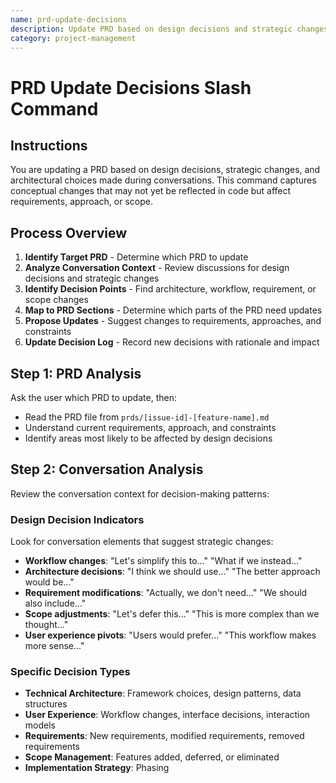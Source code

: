 ```yaml
---
name: prd-update-decisions
description: Update PRD based on design decisions and strategic changes made during conversations
category: project-management
---
```


# PRD Update Decisions Slash Command

## Instructions

You are updating a PRD based on design decisions, strategic changes, and architectural choices made during conversations. This command captures conceptual changes that may not yet be reflected in code but affect requirements, approach, or scope.

## Process Overview

1. **Identify Target PRD** - Determine which PRD to update
2. **Analyze Conversation Context** - Review discussions for design decisions and strategic changes
3. **Identify Decision Points** - Find architecture, workflow, requirement, or scope changes
4. **Map to PRD Sections** - Determine which parts of the PRD need updates
5. **Propose Updates** - Suggest changes to requirements, approaches, and constraints
6. **Update Decision Log** - Record new decisions with rationale and impact

## Step 1: PRD Analysis

Ask the user which PRD to update, then:
- Read the PRD file from `prds/[issue-id]-[feature-name].md`
- Understand current requirements, approach, and constraints
- Identify areas most likely to be affected by design decisions

## Step 2: Conversation Analysis

Review the conversation context for decision-making patterns:

### Design Decision Indicators
Look for conversation elements that suggest strategic changes:
- **Workflow changes**: "Let's simplify this to..." "What if we instead..."
- **Architecture decisions**: "I think we should use..." "The better approach would be..."
- **Requirement modifications**: "Actually, we don't need..." "We should also include..."
- **Scope adjustments**: "Let's defer this..." "This is more complex than we thought..."
- **User experience pivots**: "Users would prefer..." "This workflow makes more sense..."

### Specific Decision Types
- **Technical Architecture**: Framework choices, design patterns, data structures
- **User Experience**: Workflow changes, interface decisions, interaction models
- **Requirements**: New requirements, modified requirements, removed requirements
- **Scope Management**: Features added, deferred, or eliminated
- **Implementation Strategy**: Phasing